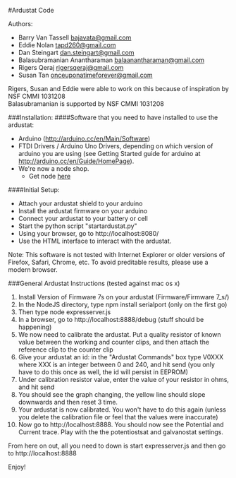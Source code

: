 #Ardustat Code

Authors:

- Barry Van Tassell <bajavata@gmail.com>
- Eddie Nolan <tapd260@gmail.com>
- Dan Steingart <dan.steingart@gmail.com>
- Balasubramanian Anantharaman <balaanantharaman@gmail.com>
- Rigers Qeraj <rigersqeraj@gmail.com>
- Susan Tan <onceuponatimeforever@gmail.com>

Rigers, Susan and Eddie were able to work on this because of inspiration by NSF CMMI 1031208  
Balasubramanian is supported by NSF CMMI 1031208

###Installation:
####Software that you need to have installed to use the ardustat:
- Arduino (http://arduino.cc/en/Main/Software)
- FTDI Drivers / Arduino Uno Drivers, depending on which version of arduino you are using (see Getting Started guide for arduino at http://arduino.cc/en/Guide/HomePage).
- We're now a node shop.  
   - Get node [here](http://nodejs.org/)

####Initial Setup:
- Attach your ardustat shield to your arduino
- Install the ardustat firmware on your arduino
- Connect your ardustat to your battery or cell
- Start the python script "startardustat.py"
- Using your browser, go to http://localhost:8080/
- Use the HTML interface to interact with the ardustat.

Note: This software is not tested with Internet Explorer or older versions of Firefox, Safari, Chrome, etc. To avoid preditable results, please use a modern browser.
	
###General Ardustat Instructions (tested against mac os x)
1. Install Version of Firmware 7s on your ardustat (Firmware/Firmware 7_s/)
2. In the NodeJS directory, type
	npm install serialport (only on the first go)
3. Then type
	node expresserver.js
4. In a browser, go to http://localhost:8888/debug
	(stuff should be happening)
5. We now need to calibrate the ardustat.  Put a quality resistor of known value between the working and counter clips, and then attach the reference clip to the counter clip
6. Give your ardustat an id: in the "Ardustat Commands"  box type 
		V0XXX
	where XXX is an integer between 0 and 240, and hit send
	(you only have to do this once as well, the id will persist in EEPROM)
7. Under calibration resistor value, enter the value of your resistor in ohms, and hit send
8. You should see the graph changing, the yellow line should slope downwards and then reset 3 time. 
9. Your ardustat is now calibrated.  You won't have to do this again (unless you delete the calibration file or feel that the values were inaccurate)
10.  Now go to http://localhost:8888.  You should now see the Potential and Current trace.  Play with the the potentiostsat and galvanostat settings.
	
From here on out, all you need to down is start expresserver.js and then go to http://localhost:8888

Enjoy!

